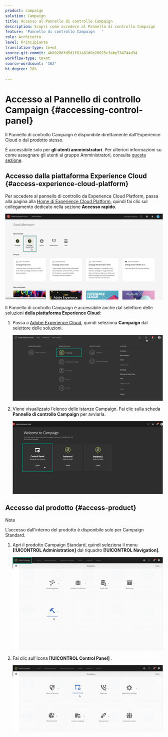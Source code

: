 ```yaml
---
product: campaign
solution: Campaign
title: Accesso al Pannello di controllo Campaign
description: Scopri come accedere al Pannello di controllo Campaign
feature: 'Pannello di controllo Campaign   '
role: Architetto
level: Principiante
translation-type: tm+mt
source-git-commit: 4b8020dfd5d1f81a81d0e20025cfabe734744d34
workflow-type: tm+mt
source-wordcount: '162'
ht-degree: 28%

---
```



# Accesso al Pannello di controllo Campaign {#accessing-control-panel}

Il Pannello di controllo Campaign è disponibile direttamente dall’Experience Cloud o dal prodotto stesso.

È accessibile solo per **gli utenti amministratori**. Per ulteriori informazioni su come assegnare gli utenti al gruppo Amministratori, consulta [questa sezione](../../discover/using/managing-permissions.md).

## Accesso dalla piattaforma Experience Cloud {#access-experience-cloud-platform}

Per accedere al pannello di controllo da Experience Cloud Platform, passa alla pagina alla [Home di Experience Cloud Platform](https://experiencecloud.adobe.com/), quindi fai clic sul collegamento dedicato nella sezione **Accesso  rapido**.

![](assets/do-not-localize/quickaccess.png)

Il Pannello di controllo Campaign è accessibile anche dal selettore delle soluzioni **della piattaforma Experience Cloud**:

1. Passa a [Adobe Experience Cloud](https://experiencecloud.adobe.com/), quindi seleziona **Campaign** dal selettore delle soluzioni.

   ![](assets/do-not-localize/control_panel_access1.png)

1. Viene visualizzato l’elenco delle istanze Campaign. Fai clic sulla scheda **Pannello di controllo Campaign** per avviarla.

   ![](assets/do-not-localize/control_panel_access2.png)

## Accesso dal prodotto {#access-product}

>[!NOTE]
>
>L’accesso dall’interno del prodotto è disponibile solo per Campaign Standard.

1. Apri il prodotto Campaign Standard, quindi seleziona il menu **[!UICONTROL Administration]** dal riquadro **[!UICONTROL Navigation]**.

   ![](assets/control_panel_access3.png)

1. Fai clic sull&#39;icona **[!UICONTROL Control Panel]** .

   ![](assets/control_panel_access4.png)
